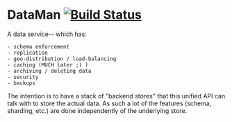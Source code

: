 # DataMan [![Build Status](https://travis-ci.org/jacksontj/dataman.svg?branch=master)](https://travis-ci.org/jacksontj/dataman)
A data service-- which has:

    - schema enforcement
    - replication
    - geo-distribution / load-balancing
    - caching (MUCH later ;) )
    - archiving / deleting data
    - security
    - backups

The intention is to have a stack of "backend stores" that this unified API can
talk with to store the actual data. As such a lot of the features
(schema, sharding, etc.) are done independently of the underlying store.
